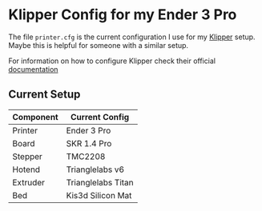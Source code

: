 # Klipper Config for my Ender 3 Pro

The file `printer.cfg` is the current configuration I use for my [Klipper](https://www.klipper3d.org/) setup.  
Maybe this is helpful for someone with a similar setup.

For information on how to configure Klipper check their official [documentation](https://www.klipper3d.org/Config_Reference.html)

## Current Setup
| Component | Current Config     |
|-----------|--------------------|
| Printer   | Ender 3 Pro        |
| Board     | SKR 1.4 Pro        |
| Stepper   | TMC2208            |
| Hotend    | Trianglelabs v6    |
| Extruder  | Trianglelabs Titan |
| Bed       | Kis3d Silicon Mat  |
